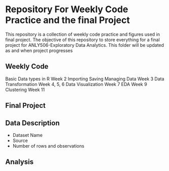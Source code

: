 # Repository For Weekly Code Practice and the final Project

This repository is a collection of weekly code practice and figures used in final project. The objective of this repository to store everything for a final project for ANLY506-Exploratory Data Analytics.
This folder will be updated as and when project progresses

## Weekly Code
Basic Data types in R Week 2
Importing Saving Managing Data Week 3
Data Transformation Week 4, 5, 6
Data Visualization Week 7
EDA Week 9
Clustering Week 11


## Final Project

## Data Description

* Dataset Name
* Source
* Number of rows and observations

## Analysis
